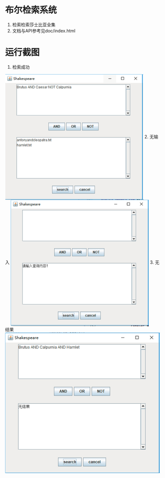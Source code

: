 # 布尔检索系统
1. 检索检索莎士比亚全集
2. 文档与API参考见doc/index.html

# 运行截图
1. 检索成功
<img src="./success.png" width = "450" align=center />
2. 无输入
<img src="./noinput.png" width = "450" align=center />
3. 无结果
<img src="./noresult.png" width = "650" align=center />